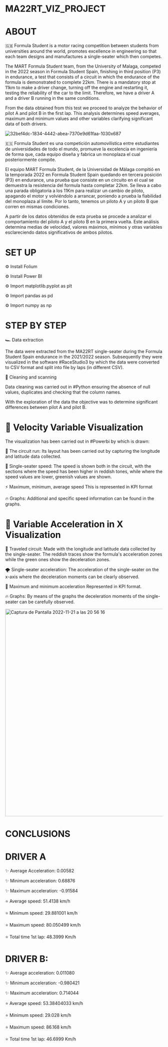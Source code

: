 # MA22RT_VIZ_PROJECT

# ABOUT


🇬🇧 Formula Student is a motor racing competition between students from universities around the world, promotes excellence in engineering so that each team designs and manufactures a single-seater which then competes. 

The MART Formula Student team, from the University of Malaga, competed in the 2022 season in Formula Student Spain, finishing in third position (P3) in endurance, a test that consists of a circuit in which the endurance of the formula is demonstrated to complete 22km. There is a mandatory stop at 11km to make a driver change, turning off the engine and restarting it, testing the reliability of the car to the limit. 
Therefore, we have a driver A and a driver B running in the same conditions.

From the data obtained from this test we proceed to analyze the behavior of pilot A and pilot B in the first lap.
This analysis determines speed averages, maximum and minimum values and other variables clarifying significant data of both drivers. 



![32bef4dc-1834-4442-abea-7370e9d61faa-1030x687](https://user-images.githubusercontent.com/29893993/203119615-3dc85ad6-2304-412b-bfbf-cbf4a91b9fdc.jpg)




🇪🇸 Formula Student es una competición automovilística entre estudiantes de universidades de todo el mundo, promueve la excelencia en ingeniería de forma que, cada equipo diseña y fabrica un monoplaza el cual posteriormente compite. 

El equipo MART Formula Student, de la Universidad de Málaga compitió en la temporada 2022 en Formula Student Spain quedando en tercera posición (P3) en endurance, una prueba que consiste en un circuito en el cual se demuestra la resistencia del formula hasta completar 22km. Se lleva a cabo una parada obligatoria a los 11Km para realizar un cambio de piloto, apagando el motor y volviéndolo a arrancar, poniendo a prueba la fiabilidad del monoplaza al límite. 
Por lo tanto, tenemos un piloto A y un piloto B que corren en mismas condiciones.

A partir de los datos obtenidos de esta prueba se procede a analizar el comportamiento del piloto A y el piloto B en la primera vuelta.
Este análisis determina medias de velocidad, valores máximos, mínimos y otras variables esclareciendo datos significativos de ambos pilotos. 


# SET UP

⚙️ Install Folium

⚙️ Install Power BI


⚙️ Import matplotlib.pyplot as plt


⚙️ Import pandas as pd


⚙️ Import numpy as np


# STEP BY STEP

🏎 Data extraction

The data were extracted from the MA22RT single-seater during the Formula Student Spain endurance in the 2021/2022 season. Subsequently they were visualized in the software #RaceStudio3 by which the data were converted to CSV format and split into file by laps (in different CSV).

🧹 Cleaning and scanning 

Data cleaning was carried out in #Python ensuring the absence of null values, duplicates and checking that the column names.

With the exploration of the data the objective was to determine significant differences between pilot A and pilot B.

 # 👀 Velocity Variable Visualization

The visualization has been carried out in #Powerbi by which is drawn:

🏁 The circuit run:
 Its layout has been carried out by capturing the longitude and latitude data collected.

💨 Single-seater speed:
The speed is shown both in the circuit, with the sections where the speed has been higher in reddish tones, while where the speed values are lower, greenish values are shown.

⚡️ Maximum, minimum, average speed
This is represented in KPI format

🔥 Graphs:
Additional and specific speed information can be found in the graphs.

# 👀 Variable Acceleration in X Visualization

🏁 Traveled circuit: 
Made with the longitude and latitude data collected by the single-seater. The reddish traces show the formula's acceleration zones while the green ones show the deceleration zones.

🌪 Single-seater acceleration:
The acceleration of the single-seater on the x-axis where the deceleration moments can be clearly observed.

💨 Maximum and minimum acceleration
Represented in KPI format.

🔥 Graphs:
By means of the graphs the deceleration moments of the single-seater can be carefully observed.




<img width="662" alt="Captura de Pantalla 2022-11-21 a las 20 56 16" src="https://user-images.githubusercontent.com/29893993/203146989-76a08237-feed-4ba1-aa58-d55b49d84f56.png">



# CONCLUSIONS

# DRIVER A

✨ Average Acceleration: 0.00582 


✨ Minimum acceleration: 0.68876 


✨ Maximum acceleration: -0.91584 


⭐️ Average speed: 51.4138 km/h


⭐️ Minimum speed: 29.881001 km/h


⭐️ Maximum speed: 80.050499 km/h


⭐️ Total time 1st lap: 48.3999 Km/h



# DRIVER B:

✨ Average acceleration: 0.011080 


✨ Minimum acceleration: -0.980421 


✨ Maximum acceleration: 0.714044 


⭐️ Average speed: 53.38404033 km/h


⭐️ Minimum speed: 29.028 km/h


⭐️ Maximum speed: 86.168 km/h


⭐️ Total time 1st lap: 46.6999 Km/h


